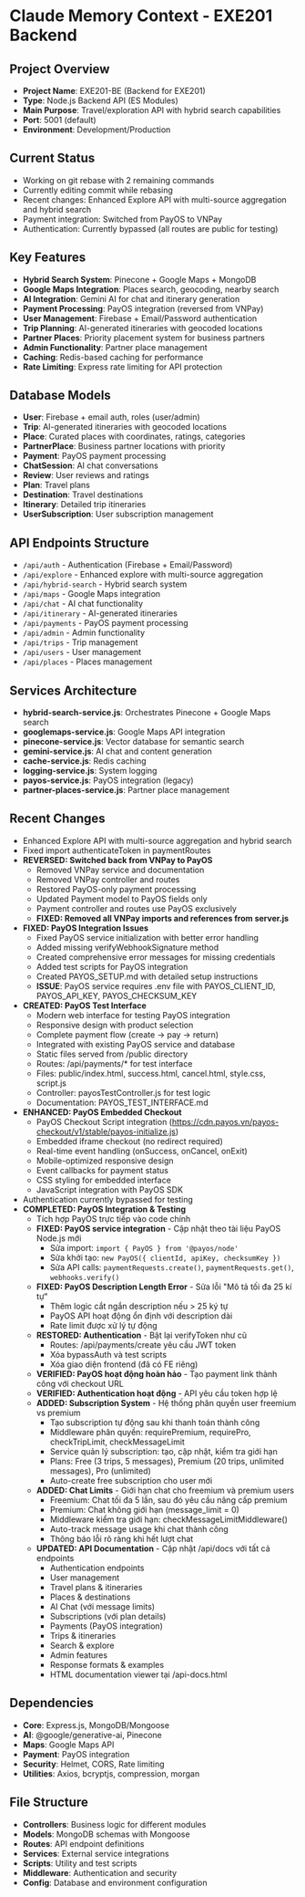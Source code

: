 # Claude Memory Context - EXE201 Backend

## Project Overview
- **Project Name**: EXE201-BE (Backend for EXE201)
- **Type**: Node.js Backend API (ES Modules)
- **Main Purpose**: Travel/exploration API with hybrid search capabilities
- **Port**: 5001 (default)
- **Environment**: Development/Production

## Current Status
- Working on git rebase with 2 remaining commands
- Currently editing commit while rebasing
- Recent changes: Enhanced Explore API with multi-source aggregation and hybrid search
- Payment integration: Switched from PayOS to VNPay
- Authentication: Currently bypassed (all routes are public for testing)

## Key Features
- **Hybrid Search System**: Pinecone + Google Maps + MongoDB
- **Google Maps Integration**: Places search, geocoding, nearby search
- **AI Integration**: Gemini AI for chat and itinerary generation
- **Payment Processing**: PayOS integration (reversed from VNPay)
- **User Management**: Firebase + Email/Password authentication
- **Trip Planning**: AI-generated itineraries with geocoded locations
- **Partner Places**: Priority placement system for business partners
- **Admin Functionality**: Partner place management
- **Caching**: Redis-based caching for performance
- **Rate Limiting**: Express rate limiting for API protection

## Database Models
- **User**: Firebase + email auth, roles (user/admin)
- **Trip**: AI-generated itineraries with geocoded locations
- **Place**: Curated places with coordinates, ratings, categories
- **PartnerPlace**: Business partner locations with priority
- **Payment**: PayOS payment processing
- **ChatSession**: AI chat conversations
- **Review**: User reviews and ratings
- **Plan**: Travel plans
- **Destination**: Travel destinations
- **Itinerary**: Detailed trip itineraries
- **UserSubscription**: User subscription management

## API Endpoints Structure
- `/api/auth` - Authentication (Firebase + Email/Password)
- `/api/explore` - Enhanced explore with multi-source aggregation
- `/api/hybrid-search` - Hybrid search system
- `/api/maps` - Google Maps integration
- `/api/chat` - AI chat functionality
- `/api/itinerary` - AI-generated itineraries
- `/api/payments` - PayOS payment processing
- `/api/admin` - Admin functionality
- `/api/trips` - Trip management
- `/api/users` - User management
- `/api/places` - Places management

## Services Architecture
- **hybrid-search-service.js**: Orchestrates Pinecone + Google Maps search
- **googlemaps-service.js**: Google Maps API integration
- **pinecone-service.js**: Vector database for semantic search
- **gemini-service.js**: AI chat and content generation
- **cache-service.js**: Redis caching
- **logging-service.js**: System logging
- **payos-service.js**: PayOS integration (legacy)
- **partner-places-service.js**: Partner place management

## Recent Changes
- Enhanced Explore API with multi-source aggregation and hybrid search
- Fixed import authenticateToken in paymentRoutes
- **REVERSED: Switched back from VNPay to PayOS**
  - Removed VNPay service and documentation
  - Removed VNPay controller and routes
  - Restored PayOS-only payment processing
  - Updated Payment model to PayOS fields only
  - Payment controller and routes use PayOS exclusively
  - **FIXED: Removed all VNPay imports and references from server.js**
- **FIXED: PayOS Integration Issues**
  - Fixed PayOS service initialization with better error handling
  - Added missing verifyWebhookSignature method
  - Created comprehensive error messages for missing credentials
  - Added test scripts for PayOS integration
  - Created PAYOS_SETUP.md with detailed setup instructions
  - **ISSUE**: PayOS service requires .env file with PAYOS_CLIENT_ID, PAYOS_API_KEY, PAYOS_CHECKSUM_KEY
- **CREATED: PayOS Test Interface**
  - Modern web interface for testing PayOS integration
  - Responsive design with product selection
  - Complete payment flow (create → pay → return)
  - Integrated with existing PayOS service and database
  - Static files served from /public directory
  - Routes: /api/payments/* for test interface
  - Files: public/index.html, success.html, cancel.html, style.css, script.js
  - Controller: payosTestController.js for test logic
  - Documentation: PAYOS_TEST_INTERFACE.md
- **ENHANCED: PayOS Embedded Checkout**
  - PayOS Checkout Script integration (https://cdn.payos.vn/payos-checkout/v1/stable/payos-initialize.js)
  - Embedded iframe checkout (no redirect required)
  - Real-time event handling (onSuccess, onCancel, onExit)
  - Mobile-optimized responsive design
  - Event callbacks for payment status
  - CSS styling for embedded interface
  - JavaScript integration with PayOS SDK
- Authentication currently bypassed for testing
- **COMPLETED: PayOS Integration & Testing**
  - Tích hợp PayOS trực tiếp vào code chính
  - **FIXED: PayOS service integration** - Cập nhật theo tài liệu PayOS Node.js mới
    - Sửa import: `import { PayOS } from '@payos/node'`
    - Sửa khởi tạo: `new PayOS({ clientId, apiKey, checksumKey })`
    - Sửa API calls: `paymentRequests.create()`, `paymentRequests.get()`, `webhooks.verify()`
  - **FIXED: PayOS Description Length Error** - Sửa lỗi "Mô tả tối đa 25 kí tự"
    - Thêm logic cắt ngắn description nếu > 25 ký tự
    - PayOS API hoạt động ổn định với description dài
    - Rate limit được xử lý tự động
  - **RESTORED: Authentication** - Bật lại verifyToken như cũ
    - Routes: /api/payments/create yêu cầu JWT token
    - Xóa bypassAuth và test scripts
    - Xóa giao diện frontend (đã có FE riêng)
  - **VERIFIED: PayOS hoạt động hoàn hảo** - Tạo payment link thành công với checkout URL
  - **VERIFIED: Authentication hoạt động** - API yêu cầu token hợp lệ
  - **ADDED: Subscription System** - Hệ thống phân quyền user freemium vs premium
    - Tạo subscription tự động sau khi thanh toán thành công
    - Middleware phân quyền: requirePremium, requirePro, checkTripLimit, checkMessageLimit
    - Service quản lý subscription: tạo, cập nhật, kiểm tra giới hạn
    - Plans: Free (3 trips, 5 messages), Premium (20 trips, unlimited messages), Pro (unlimited)
    - Auto-create free subscription cho user mới
  - **ADDED: Chat Limits** - Giới hạn chat cho freemium và premium users
    - Freemium: Chat tối đa 5 lần, sau đó yêu cầu nâng cấp premium
    - Premium: Chat không giới hạn (message_limit = 0)
    - Middleware kiểm tra giới hạn: checkMessageLimitMiddleware()
    - Auto-track message usage khi chat thành công
    - Thông báo lỗi rõ ràng khi hết lượt chat
  - **UPDATED: API Documentation** - Cập nhật /api/docs với tất cả endpoints
    - Authentication endpoints
    - User management
    - Travel plans & itineraries
    - Places & destinations
    - AI Chat (với message limits)
    - Subscriptions (với plan details)
    - Payments (PayOS integration)
    - Trips & itineraries
    - Search & explore
    - Admin features
    - Response formats & examples
    - HTML documentation viewer tại /api-docs.html

## Dependencies
- **Core**: Express.js, MongoDB/Mongoose
- **AI**: @google/generative-ai, Pinecone
- **Maps**: Google Maps API
- **Payment**: PayOS integration
- **Security**: Helmet, CORS, Rate limiting
- **Utilities**: Axios, bcryptjs, compression, morgan

## File Structure
- **Controllers**: Business logic for different modules
- **Models**: MongoDB schemas with Mongoose
- **Routes**: API endpoint definitions
- **Services**: External service integrations
- **Scripts**: Utility and test scripts
- **Middleware**: Authentication and security
- **Config**: Database and environment configuration
